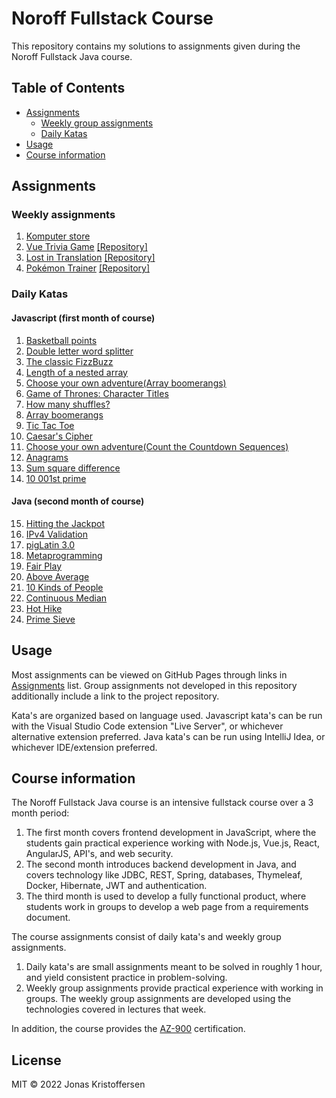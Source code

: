 # Noroff Fullstack Course
This repository contains my solutions to assignments given during the Noroff Fullstack Java course.

## Table of Contents
   * [Assignments](#assignments)
     * [Weekly group assignments](#weekly-group-assignments)
     * [Daily Katas](#daily-katas)
   * [Usage](#usage)
   * [Course information](#course-information)

## Assignments
### Weekly assignments
1. [Komputer store](https://jonaskris.github.io/noroff-fullstack-course/assignments/1)
2. [Vue Trivia Game](https://jorgsaa.github.io/vue-trivia-game/) [\[Repository\]](https://github.com/jorgsaa/vue-trivia-game) 
3. [Lost in Translation](https://pucko321.github.io/lost-in-translation/#) [\[Repository\]](https://github.com/Pucko321/lost-in-translation) 
4. [Pokémon Trainer](https://jorgsaa.github.io/pokemon-trainer) [\[Repository\]](https://github.com/Jorgsaa/pokemon-trainer)

### Daily Katas
#### Javascript (first month of course)
1. [Basketball points](https://jonaskris.github.io/noroff-fullstack-course/assignments/katas/javascript/1)
2. [Double letter word splitter](https://jonaskris.github.io/noroff-fullstack-course/assignments/katas/javascript/2)
3. [The classic FizzBuzz](https://jonaskris.github.io/noroff-fullstack-course/assignments/katas/javascript/3)
4. [Length of a nested array](https://jonaskris.github.io/noroff-fullstack-course/assignments/katas/javascript/4)
5. [Choose your own adventure(Array boomerangs)](https://jonaskris.github.io/noroff-fullstack-course/assignments/katas/javascript/5)
6. [Game of Thrones: Character Titles](https://jonaskris.github.io/noroff-fullstack-course/assignments/katas/javascript/6)
7. [How many shuffles?](https://jonaskris.github.io/noroff-fullstack-course/assignments/katas/javascript/7)
8. [Array boomerangs](https://jonaskris.github.io/noroff-fullstack-course/assignments/katas/javascript/5)
9. [Tic Tac Toe](https://jonaskris.github.io/noroff-fullstack-course/assignments/katas/javascript/9)
10. [Caesar's Cipher](https://jonaskris.github.io/noroff-fullstack-course/assignments/katas/javascript/10)
11. [Choose your own adventure(Count the Countdown Sequences)](https://jonaskris.github.io/noroff-fullstack-course/assignments/katas/javascript/11)
12. [Anagrams](https://jonaskris.github.io/noroff-fullstack-course/assignments/katas/javascript/12)
13. [Sum square difference](https://github.com/jonaskris/noroff-fullstack-course/tree/master/assignments/katas/javascript/13)
14. [10 001st prime](https://jonaskris.github.io/noroff-fullstack-course/assignments/katas/javascript/14)
#### Java (second month of course)
15. [Hitting the Jackpot](https://github.com/jonaskris/noroff-fullstack-course/tree/master/assignments/katas/java/15)
16. [IPv4 Validation](https://github.com/jonaskris/noroff-fullstack-course/tree/master/assignments/katas/java/16)
17. [pigLatin 3.0](https://github.com/jonaskris/noroff-fullstack-course/tree/master/assignments/katas/java/17)
18. [Metaprogramming](https://github.com/jonaskris/noroff-fullstack-course/tree/master/assignments/katas/java/18)
19. [Fair Play](https://github.com/jonaskris/noroff-fullstack-course/tree/master/assignments/katas/java/19)
20. [Above Average](https://github.com/jonaskris/noroff-fullstack-course/tree/master/assignments/katas/java/20)
21. [10 Kinds of People](https://github.com/jonaskris/noroff-fullstack-course/tree/master/assignments/katas/java/21)
22. [Continuous Median](https://github.com/jonaskris/noroff-fullstack-course/tree/master/assignments/katas/java/22)
23. [Hot Hike](https://github.com/jonaskris/noroff-fullstack-course/tree/master/assignments/katas/java/23)    
25. [Prime Sieve](https://github.com/jonaskris/noroff-fullstack-course/tree/master/assignments/katas/java/25)    
    
## Usage
Most assignments can be viewed on GitHub Pages through links in [Assignments](#assignments) list.
Group assignments not developed in this repository additionally include a link to the project repository.

Kata's are organized based on language used. 
Javascript kata's can be run with the Visual Studio Code extension "Live Server", or whichever alternative extension preferred.
Java kata's can be run using IntelliJ Idea, or whichever IDE/extension preferred.

## Course information
The Noroff Fullstack Java course is an intensive fullstack course over a 3 month period: 

1. The first month covers frontend development in JavaScript, where the students gain practical experience working with Node.js, Vue.js, React, AngularJS, API's, and web security.
2. The second month introduces backend development in Java, and covers technology like JDBC, REST, Spring, databases, Thymeleaf, Docker, Hibernate, JWT and authentication.
3. The third month is used to develop a fully functional product, where students work in groups to develop a web page from a requirements document.
   
The course assignments consist of daily kata's and weekly group assignments.
1. Daily kata's are small assignments meant to be solved in roughly 1 hour, and yield consistent practice in problem-solving.
2. Weekly group assignments provide practical experience with working in groups. The weekly group assignments are developed using the technologies covered in lectures that week.

In addition, the course provides the [AZ-900](https://docs.microsoft.com/en-us/learn/certifications/exams/az-900) certification.

## License
MIT © 2022 Jonas Kristoffersen
